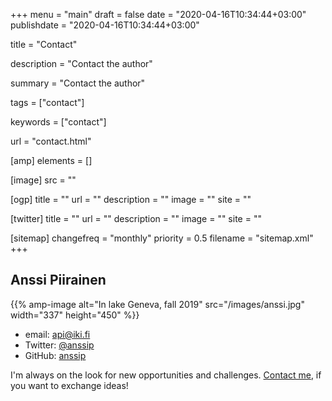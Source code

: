 +++
menu = "main"
draft = false
date = "2020-04-16T10:34:44+03:00"
publishdate = "2020-04-16T10:34:44+03:00"

title = "Contact"

description = "Contact the author"

summary = "Contact the author"

tags = ["contact"]

keywords = ["contact"]

url = "contact.html"

[amp]
    elements = []

[image]
    src = ""

[ogp]
    title = ""
    url = ""
    description = ""
    image = ""
    site = ""

[twitter]
    title = ""
    url = ""
    description = ""
    image = ""
    site = ""

[sitemap]
    changefreq = "monthly"
    priority = 0.5
    filename = "sitemap.xml"
+++

## Anssi Piirainen

{{% amp-image alt="In lake Geneva, fall 2019" src="/images/anssi.jpg" width="337" height="450" %}}

- email: api@iki.fi
- Twitter: [@anssip](https://twitter.com/anssip)
- GitHub: [anssip](https://github.com/anssip)

I'm always on the look for new opportunities and challenges. [Contact me](mailto:api@iki.fi), if you want to exchange ideas!
